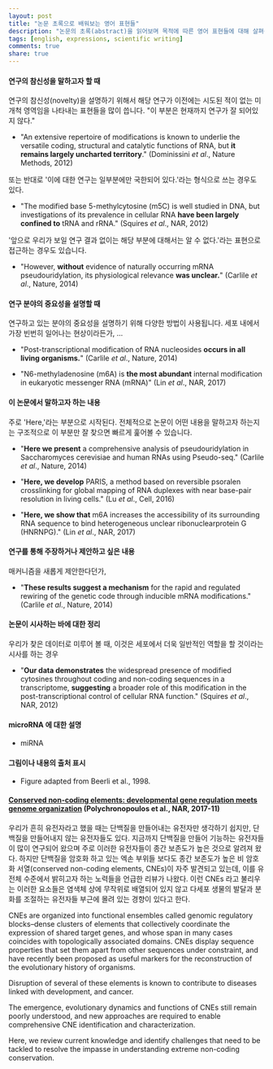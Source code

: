 ```yaml
---
layout: post
title: "논문 초록으로 배워보는 영어 표현들"
description: "논문의 초록(abstract)을 읽어보며 목적에 따른 영어 표현들에 대해 살펴봅니다."
tags: [english, expressions, scientific writing]
comments: true
share: true
---
```



#### 연구의 참신성을 말하고자 할 때

연구의 참신성(novelty)을 설명하기 위해서 해당 연구가 이전에는 시도된 적이 없는 미개척 영역임을 나타내는 표현들을 많이
씁니다. "이 부분은 현재까지 연구가 잘 되어있지 않다."

* "An extensive repertoire of modifications is known to underlie the versatile coding, structural and catalytic
functions of RNA, but **it remains largely uncharted territory**." (Dominissini *et al*., Nature Methods, 2012)

또는 반대로 '이에 대한 연구는 일부분에만 국한되어 있다.'라는 형식으로 쓰는 경우도 있다.

* "The modified base 5-methylcytosine (m5C) is well studied in DNA, but investigations of its prevalence in cellular
RNA **have been largely confined to** tRNA and rRNA." (Squires *et al*., NAR, 2012)

'앞으로 우리가 보일 연구 결과 없이는 해당 부분에 대해서는 알 수 없다.'라는 표현으로 접근하는 경우도 있습니다.

* "However, **without** evidence of naturally occurring mRNA pseudouridylation, its physiological relevance
**was unclear.**" (Carlile *et al*., Nature, 2014)


#### 연구 분야의 중요성을 설명할 때

연구하고 있는 분야의 중요성을 설명하기 위해 다양한 방법이 사용됩니다. 세포 내에서 가장 빈번히 일어나는 현상이라든가, ...

* "Post-transcriptional modification of RNA nucleosides **occurs in all living organisms.**"
(Carlile *et al*., Nature, 2014)

* "N6-methyladenosine (m6A) is **the most abundant** internal modification in eukaryotic messenger RNA (mRNA)"
(Lin *et al*., NAR, 2017)


#### 이 논문에서 말하고자 하는 내용

주로 'Here,'라는 부분으로 시작된다. 전체적으로 논문이 어떤 내용을 말하고자 하는지는 구조적으로 이 부분만 잘 찾으면
빠르게 훑어볼 수 있습니다.

* "**Here we present** a comprehensive analysis of pseudouridylation in Saccharomyces cerevisiae and human RNAs using
Pseudo-seq." (Carlile *et al*., Nature, 2014)

* "**Here, we develop** PARIS, a method based on reversible psoralen crosslinking for global mapping of RNA duplexes
with near base-pair resolution in living cells." (Lu *et al*., Cell, 2016)

* "**Here, we show that** m6A increases the accessibility of its surrounding RNA sequence to bind heterogeneous unclear
ribonuclearprotein G (HNRNPG)." (Lin *et al*., NAR, 2017)


#### 연구를 통해 주장하거나 제안하고 싶은 내용

매커니즘을 새롭게 제안한다던가,

* "**These results suggest a mechanism** for the rapid and regulated rewiring of the genetic code through inducible
mRNA modifications." (Carlile *et al*., Nature, 2014)


#### 논문이 시사하는 바에 대한 정리

우리가 찾은 데이터로 미루어 볼 때, 이것은 세포에서 더욱 일반적인 역할을 할 것이라는 시사를 하는 경우

* "**Our data demonstrates** the widespread presence of modified cytosines throughout coding and non-coding sequences
in a transcriptome, **suggesting** a broader role of this modification in the post-transcriptional control of cellular
RNA function." (Squires *et al*., NAR, 2012)


#### microRNA 에 대한 설명

* miRNA


#### 그림이나 내용의 출처 표시

* Figure adapted from Beerli et al., 1998.


#### [Conserved non-coding elements: developmental gene regulation meets genome organization](https://academic.oup.com/nar/article/45/22/12611/4599184) (Polychronopoulos et al., NAR, 2017-11)

우리가 흔히 유전자라고 했을 때는 단백질을 만들어내는 유전자만 생각하기 쉽지만, 단백질을 만들어내지 않는 유전자들도 있다.
지금까지 단백질을 만들어 기능하는 유전자들이 많이 연구되어 왔으며 주로 이러한 유전자들이 종간 보존도가 높은 것으로
알려져 왔다. 하지만 단백질을 암호화 하고 있는 엑손 부위들 보다도 종간 보존도가 높은 비 암호화 서열(conserved non-coding
elements, CNEs)이 자주 발견되고 있는데, 이를 유전체 수준에서 밝히고자 하는 노력들을 언급한 리뷰가 나왔다. 이런 CNEs 라고
불리우는 이러한 요소들은 염색체 상에 무작위로 배열되어 있지 않고 다세포 생물의 발달과 분화를 조절하는 유전자들 부근에
몰려 있는 경향이 있다고 한다.

CNEs are organized into functional ensembles called genomic regulatory blocks–dense clusters of elements that collectively coordinate the expression of shared target genes, and whose span in many cases coincides with topologically associated domains. CNEs display sequence properties that set them apart from other sequences under constraint, and have recently been proposed as useful markers for the reconstruction of the evolutionary history of organisms.

Disruption of several of these elements is known to contribute to diseases linked with development, and cancer.

The emergence, evolutionary dynamics and functions of CNEs still remain poorly understood, and new approaches are required to enable comprehensive CNE identification and characterization.

Here, we review current knowledge and identify challenges that need to be tackled to resolve the impasse in understanding extreme non-coding conservation.